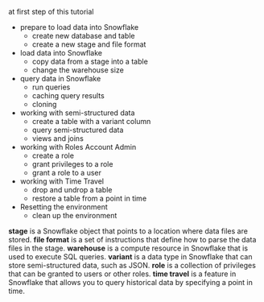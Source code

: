 
at first step of this tutorial 
- prepare to load data into Snowflake
    - create new database and table 
    - create a new stage and file format
- load data into Snowflake
    - copy data from a stage into a table
    - change the warehouse size
- query data in Snowflake
    - run  queries
    - caching query results
    - cloning 
- working with semi-structured data
    - create a table with a variant column
    - query semi-structured data
    - views and joins 
- working with Roles Account Admin
    - create a role
    - grant privileges to a role
    - grant a role to a user
- working with Time Travel
    - drop and undrop a table
    - restore a table from a point in time
- Resetting the environment
    - clean up the environment


**stage** is a Snowflake object that points to a location where data files are stored.
**file format** is a set of instructions that define how to parse the data files in the stage.
**warehouse** is a compute resource in Snowflake that is used to execute SQL queries.
**variant** is a data type in Snowflake that can store semi-structured data, such as JSON.
**role** is a collection of privileges that can be granted to users or other roles.
**time travel** is a feature in Snowflake that allows you to query historical data by specifying a point in time.

